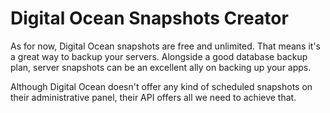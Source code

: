 # Digital Ocean Snapshots Creator

As for now, Digital Ocean snapshots are free and unlimited. That means it's a great way to backup your servers. Alongside a good database backup plan, server snapshots can be an excellent ally on backing up your apps.

Although Digital Ocean doesn't offer any kind of scheduled snapshots on their administrative panel, their API offers all we need to achieve that.
